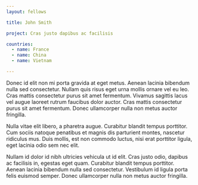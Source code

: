 ```yaml
---
layout: fellows

title: John Smith

project: Cras justo dapibus ac facilisis

countries:
  - name: France
  - name: China
  - name: Vietnam

---
```


Donec id elit non mi porta gravida at eget metus. Aenean lacinia bibendum nulla sed consectetur. Nullam quis risus eget urna mollis ornare vel eu leo. Cras mattis consectetur purus sit amet fermentum. Vivamus sagittis lacus vel augue laoreet rutrum faucibus dolor auctor. Cras mattis consectetur purus sit amet fermentum. Donec ullamcorper nulla non metus auctor fringilla.

Nulla vitae elit libero, a pharetra augue. Curabitur blandit tempus porttitor. Cum sociis natoque penatibus et magnis dis parturient montes, nascetur ridiculus mus. Duis mollis, est non commodo luctus, nisi erat porttitor ligula, eget lacinia odio sem nec elit.

Nullam id dolor id nibh ultricies vehicula ut id elit. Cras justo odio, dapibus ac facilisis in, egestas eget quam. Curabitur blandit tempus porttitor. Aenean lacinia bibendum nulla sed consectetur. Vestibulum id ligula porta felis euismod semper. Donec ullamcorper nulla non metus auctor fringilla.